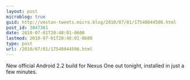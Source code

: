 ```yaml
---
layout: post
microblog: true
guid: http://vmstan-tweets.micro.blog/2010/07/01/17540044506.html
post_id: 3047361
date: 2010-07-01T20:48:01-0600
lastmod: 2010-07-01T20:48:01-0600
type: post
url: /2010/07/01/17540044506.html
---
```

New official Android 2.2 build for Nexus One out tonight, installed in just a few minutes.
